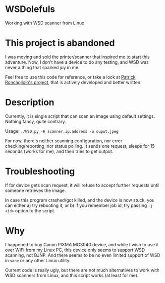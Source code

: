 # WSDolefuls
Working with WSD scanner from Linux

# This project is abandoned

I was moving and sold the printer/scanner that inspired me to start this adventure. Now, I don't have a device to do any testing, and WSD was never a thing that sparked joy in me.

Feel free to use this code for reference, or take a look at [Patrick Roncagliolo's project](https://github.com/roncapat/WSD-python), that is actively developed and better written.

# Description

Currently, it is single script that can scan an image using default settings.
Nothing fancy, quite contrary.

Usage: `./WSD.py -H scanner.ip.address -o ouput.jpeg`

For now, there's neither scanning configuration, nor error checking/reporting, nor status polling.
It sends one request, sleeps for 15 seconds (works for me), and then tries to get output.

# Troubleshooting
If for device gets scan request, it will refuse to accept further requests until someone retrieves the image.

In case this program crashed/got killed, and the device is now stuck, you can either 
a) try rebooting it, or
b) if you remember job id, try passing `-j <id>` option to the script.

# Why
I happened to buy Canon PIXMA MG3040 device, and while I wish to use it over WiFi from my Linux PC, this device only seems to support WSD scanning, not BJNP. And there seems to be no even limited support of WSD in `sane` or any other Linux utility.

Current code is really ugly, but there are not much alternatives to work with WSD scanners from Linux, and this script works (at least for me).
